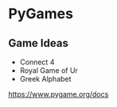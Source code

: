 # PyGames

## Game Ideas
* Connect 4
* Royal Game of Ur
* Greek Alphabet


https://www.pygame.org/docs
